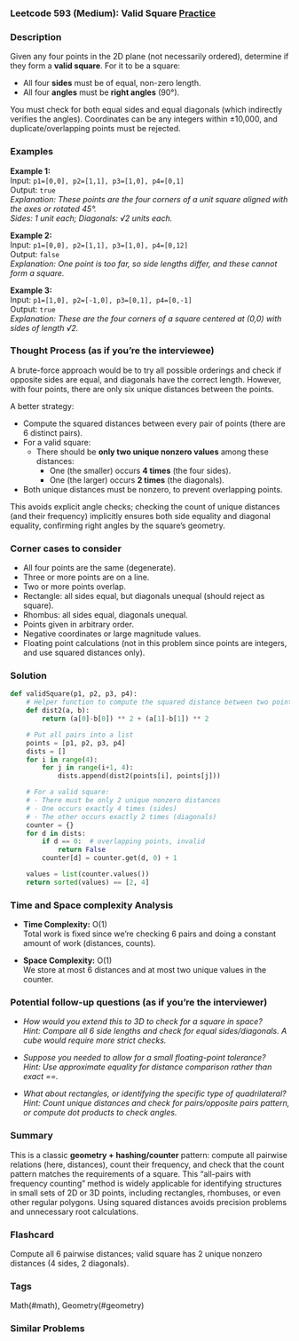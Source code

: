 ### Leetcode 593 (Medium): Valid Square [Practice](https://leetcode.com/problems/valid-square)

### Description  
Given any four points in the 2D plane (not necessarily ordered), determine if they form a **valid square**. For it to be a square:
- All four **sides** must be of equal, non-zero length.
- All four **angles** must be **right angles** (90°).

You must check for both equal sides and equal diagonals (which indirectly verifies the angles). Coordinates can be any integers within ±10,000, and duplicate/overlapping points must be rejected.

### Examples  

**Example 1:**  
Input: `p1=[0,0], p2=[1,1], p3=[1,0], p4=[0,1]`  
Output: `true`  
*Explanation: These points are the four corners of a unit square aligned with the axes or rotated 45°.  
Sides: 1 unit each; Diagonals: √2 units each.*

**Example 2:**  
Input: `p1=[0,0], p2=[1,1], p3=[1,0], p4=[0,12]`  
Output: `false`  
*Explanation: One point is too far, so side lengths differ, and these cannot form a square.*

**Example 3:**  
Input: `p1=[1,0], p2=[-1,0], p3=[0,1], p4=[0,-1]`  
Output: `true`  
*Explanation: These are the four corners of a square centered at (0,0) with sides of length √2.*

### Thought Process (as if you’re the interviewee)  
A brute-force approach would be to try all possible orderings and check if opposite sides are equal, and diagonals have the correct length. However, with four points, there are only six unique distances between the points.

A better strategy:
- Compute the squared distances between every pair of points (there are 6 distinct pairs).
- For a valid square:
  - There should be **only two unique nonzero values** among these distances:
    - One (the smaller) occurs **4 times** (the four sides).
    - One (the larger) occurs **2 times** (the diagonals).
- Both unique distances must be nonzero, to prevent overlapping points.

This avoids explicit angle checks; checking the count of unique distances (and their frequency) implicitly ensures both side equality and diagonal equality, confirming right angles by the square’s geometry.

### Corner cases to consider  
- All four points are the same (degenerate).
- Three or more points are on a line.
- Two or more points overlap.
- Rectangle: all sides equal, but diagonals unequal (should reject as square).
- Rhombus: all sides equal, diagonals unequal.
- Points given in arbitrary order.
- Negative coordinates or large magnitude values.
- Floating point calculations (not in this problem since points are integers, and use squared distances only).

### Solution

```python
def validSquare(p1, p2, p3, p4):
    # Helper function to compute the squared distance between two points
    def dist2(a, b):
        return (a[0]-b[0]) ** 2 + (a[1]-b[1]) ** 2

    # Put all pairs into a list
    points = [p1, p2, p3, p4]
    dists = []
    for i in range(4):
        for j in range(i+1, 4):
            dists.append(dist2(points[i], points[j]))

    # For a valid square:
    # - There must be only 2 unique nonzero distances
    # - One occurs exactly 4 times (sides)
    # - The other occurs exactly 2 times (diagonals)
    counter = {}
    for d in dists:
        if d == 0:  # overlapping points, invalid
            return False
        counter[d] = counter.get(d, 0) + 1

    values = list(counter.values())
    return sorted(values) == [2, 4]
```

### Time and Space complexity Analysis  

- **Time Complexity:** O(1)  
  Total work is fixed since we’re checking 6 pairs and doing a constant amount of work (distances, counts).

- **Space Complexity:** O(1)  
  We store at most 6 distances and at most two unique values in the counter.

### Potential follow-up questions (as if you’re the interviewer)  

- *How would you extend this to 3D to check for a square in space?*  
  *Hint: Compare all 6 side lengths and check for equal sides/diagonals. A cube would require more strict checks.*

- *Suppose you needed to allow for a small floating-point tolerance?*  
  *Hint: Use approximate equality for distance comparison rather than exact ==.*

- *What about rectangles, or identifying the specific type of quadrilateral?*  
  *Hint: Count unique distances and check for pairs/opposite pairs pattern, or compute dot products to check angles.*

### Summary
This is a classic **geometry + hashing/counter** pattern: compute all pairwise relations (here, distances), count their frequency, and check that the count pattern matches the requirements of a square. This “all-pairs with frequency counting” method is widely applicable for identifying structures in small sets of 2D or 3D points, including rectangles, rhombuses, or even other regular polygons. Using squared distances avoids precision problems and unnecessary root calculations.


### Flashcard
Compute all 6 pairwise distances; valid square has 2 unique nonzero distances (4 sides, 2 diagonals).

### Tags
Math(#math), Geometry(#geometry)

### Similar Problems
